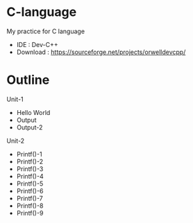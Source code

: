 # C-language
My practice for C language
  * IDE : Dev-C++
  * Download : https://sourceforge.net/projects/orwelldevcpp/
# Outline
Unit-1
 * Hello World
 * Output
 * Output-2
 
Unit-2
 * Printf()-1
 * Printf()-2
 * Printf()-3
 * Printf()-4
 * Printf()-5
 * Printf()-6
 * Printf()-7
 * Printf()-8
 * Printf()-9
